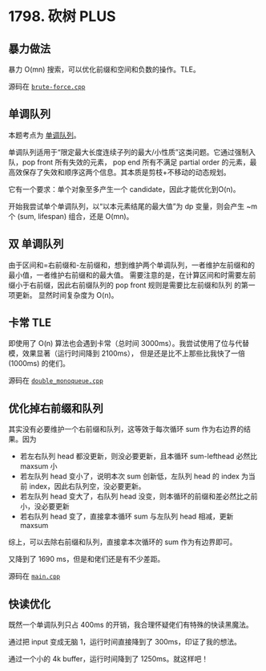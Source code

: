 # 1798. 砍树 PLUS

## 暴力做法
暴力 O(mn) 搜索，可以优化前缀和空间和负数的操作。TLE。

源码在 [`brute-force.cpp`](./brute-force.cpp)

## 单调队列

本题考点为 [单调队列](https://oi-wiki.org/ds/monotonous-queue/)。

单调队列适用于“限定最大长度连续子列的最大/小性质”这类问题。它通过强制入队，pop front 所有失效的元素，
pop end 所有不满足 partial order 的元素，最高效保存了失效和顺序这两个信息。其本质是剪枝+不移动的动态规划。

它有一个要求：单个对象至多产生一个 candidate，因此才能优化到O(n)。

开始我尝试单个单调队列，以“以本元素结尾的最大值”为 dp 变量，则会产生 ~m 个 (sum, lifespan) 组合，还是 O(mn)。

## 双 单调队列

由于区间和=右前缀和-左前缀和，想到维护两个单调队列，一者维护左前缀和的最小值，一者维护右前缀和的最大值。
需要注意的是，在计算区间和时需要左前缀小于右前缀，因此右前缀队列的 pop front 规则是需要比左前缀和队列
的第一项更新。
显然时间复杂度为 O(n)。

## 卡常 TLE

即使用了 O(n) 算法也会遇到卡常（总时间 3000ms）。我尝试使用了位与代替模，效果显著（运行时间降到 2100ms），
但是还是比不上那些比我快了一倍 (1000ms) 的佬们。

源码在 [`double_monoqueue.cpp`](./double_monoqueue.cpp)

## 优化掉右前缀和队列

其实没有必要维护一个右前缀和队列，这等效于每次循环 sum 作为右边界的结果。因为
- 若左右队列 head 都没更新，则没必要更新，且本循环 sum-lefthead 必然比 maxsum 小
- 若左队列 head 变小了，说明本次 sum 创新低，左队列 head 的 index 为当前 index，因此右队列空，没必要更新。
- 若左队列 head 变大了，右队列 head 没变，则本循环的前缀和差必然比之前小，没必要更新
- 若右队列 head 变了，直接拿本循环 sum 与左队列 head 相减，更新 maxsum

综上，可以去除右前缀和队列，直接拿本次循环的 sum 作为有边界即可。

又降到了 1690 ms，但是和佬们还是有不少差距。

源码在 [`main.cpp`](./main.cpp)

## 快读优化
既然一个单调队列只占 400ms 的开销，我合理怀疑佬们有特殊的快读黑魔法。

通过把 input 变成无脑 1，运行时间直接降到了 300ms，印证了我的想法。

通过一个小的 4k buffer，运行时间降到了 1250ms。就这样吧！
